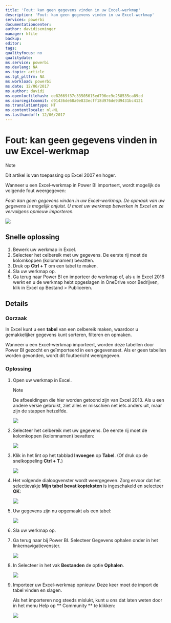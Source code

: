 ```yaml
---
title: 'Fout: kan geen gegevens vinden in uw Excel-werkmap'
description: 'Fout: kan geen gegevens vinden in uw Excel-werkmap'
services: powerbi
documentationcenter: 
author: davidiseminger
manager: kfile
backup: 
editor: 
tags: 
qualityfocus: no
qualitydate: 
ms.service: powerbi
ms.devlang: NA
ms.topic: article
ms.tgt_pltfrm: NA
ms.workload: powerbi
ms.date: 12/06/2017
ms.author: davidi
ms.openlocfilehash: ee82669f37c33505615ed796ec9e258535ca89cd
ms.sourcegitcommit: d91436de68a0e833ecff18d976de9d9431bc4121
ms.translationtype: HT
ms.contentlocale: nl-NL
ms.lasthandoff: 12/06/2017
---
```

# <a name="error-we-couldnt-find-any-data-in-your-excel-workbook"></a>Fout: kan geen gegevens vinden in uw Excel-werkmap

>[!NOTE]
>Dit artikel is van toepassing op Excel 2007 en hoger.

Wanneer u een Excel-werkmap in Power BI importeert, wordt mogelijk de volgende fout weergegeven:

*Fout: kan geen gegevens vinden in uw Excel-werkmap. De opmaak van uw gegevens is mogelijk onjuist. U moet uw werkmap bewerken in Excel en ze vervolgens opnieuw importeren.*

![](media/service-admin-troubleshoot-excel-workbook-data/pbi_wecouldntfindanydata.png)

## <a name="quick-solution"></a>Snelle oplossing
1. Bewerk uw werkmap in Excel.
2. Selecteer het celbereik met uw gegevens. De eerste rij moet de kolomkoppen (kolomnamen) bevatten.
3. Druk op **Ctrl + T** om een tabel te maken.
4. Sla uw werkmap op.
5. Ga terug naar Power BI en importeer de werkmap of, als u in Excel 2016 werkt en u de werkmap hebt opgeslagen in OneDrive voor Bedrijven, klik in Excel op Bestand > Publiceren.

## <a name="details"></a>Details
### <a name="cause"></a>Oorzaak
In Excel kunt u een **tabel** van een celbereik maken, waardoor u gemakkelijker gegevens kunt sorteren, filteren en opmaken.

Wanneer u een Excel-werkmap importeert, worden deze tabellen door Power BI gezocht en geïmporteerd in een gegevensset. Als er geen tabellen worden gevonden, wordt dit foutbericht weergegeven.

### <a name="solution"></a>Oplossing
1. Open uw werkmap in Excel. 
    >[!NOTE]
    >De afbeeldingen die hier worden getoond zijn van Excel 2013. Als u een andere versie gebruikt, ziet alles er misschien net iets anders uit, maar zijn de stappen hetzelfde.
    
    ![](media/service-admin-troubleshoot-excel-workbook-data/pbi_trb_xlwksht1.png)
2. Selecteer het celbereik met uw gegevens. De eerste rij moet de kolomkoppen (kolomnamen) bevatten:
   
    ![](media/service-admin-troubleshoot-excel-workbook-data/pbi_trb_xlwksht2.png)
3. Klik in het lint op het tabblad **Invoegen** op **Tabel**. (Of druk op de snelkoppeling **Ctrl + T**.)
   
    ![](media/service-admin-troubleshoot-excel-workbook-data/pbi_trb_xlwksht3.png)
4. Het volgende dialoogvenster wordt weergegeven. Zorg ervoor dat het selectievakje **Mijn tabel bevat kopteksten** is ingeschakeld en selecteer **OK**:
   
    ![](media/service-admin-troubleshoot-excel-workbook-data/pbi_trb_xlcreatetbl.png)
5. Uw gegevens zijn nu opgemaakt als een tabel:
   
    ![](media/service-admin-troubleshoot-excel-workbook-data/pbi_trb_xltbl.png)
6. Sla uw werkmap op.
7. Ga terug naar bij Power BI. Selecteer Gegevens ophalen onder in het linkernavigatievenster.
   
    ![](media/service-admin-troubleshoot-excel-workbook-data/pbi_getdata.png)
8. In Selecteer in het vak **Bestanden** de optie **Ophalen**.
   
    ![](media/service-admin-troubleshoot-excel-workbook-data/pbi_getfiles.png)
9. Importeer uw Excel-werkmap opnieuw. Deze keer moet de import de tabel vinden en slagen.
   
    Als het importeren nog steeds mislukt, kunt u ons dat laten weten door in het menu Help op ** Community ** te klikken:
   
    ![](media/service-admin-troubleshoot-excel-workbook-data/pbi_questionmenucommunity.png)
